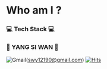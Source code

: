 <!--
**siwanyyang/siwanyyang** is a ✨ _special_ ✨ repository because its `README.md` (this file) appears on your GitHub profile.

Here are some ideas to get you started:

- 🔭 I’m currently working on ...
- 🌱 I’m currently learning ...
- 👯 I’m looking to collaborate on ...
- 🤔 I’m looking for help with ...
- 💬 Ask me about ...
- 📫 How to reach me: ...
- 😄 Pronouns: ...
- ⚡ Fun fact: ...
-->
Who am I ?
===========
### 💻 Tech Stack 💻

### 🌸 YANG SI WAN 🌸
![Gmail](https://img.shields.io/badge/Gmail-D14836?style=for-the-badge&logo=gmail&logoColor=white)(swy12190@gmail.com)
[![Hits](https://hits.seeyoufarm.com/api/count/incr/badge.svg?url=https%3A%2F%2Fgithub.com%2Fsiwanyyang&count_bg=%23C68AE1&title_bg=%23555555&icon=&icon_color=%23949494&title=hits&edge_flat=false)](https://hits.seeyoufarm.com)
